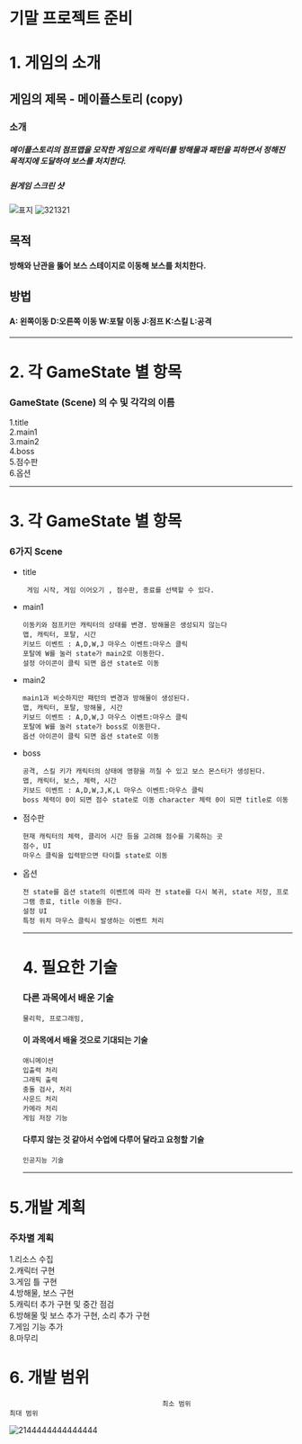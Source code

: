 기말 프로젝트 준비
======================

# 1. 게임의 소개
## 게임의 제목 - 메이플스토리 (copy)
### 소개
##### 메이플스토리의 점프맵을 모작한 게임으로 캐릭터를 방해물과 패턴을 피하면서 정해진 목적지에 도달하여 보스를 처치한다. 
##### 원게임 스크린 샷 
![표지](https://user-images.githubusercontent.com/56509168/94243092-ea815600-ff51-11ea-9210-fb90bee8b079.PNG)
![321321](https://user-images.githubusercontent.com/56509168/94242726-70e96800-ff51-11ea-9cf7-58d7b5b44859.PNG) 


## 목적
#### 방해와 난관을 뚫어 보스 스테이지로 이동해 보스를 처치한다.

## 방법 
#### A: 왼쪽이동 D:오른쪽 이동 W:포탈 이동  J:점프 K:스킬 L:공격

****
# 2. 각 GameState 별 항목
### GameState (Scene) 의 수 및 각각의 이름
 1.title   
 2.main1   
 3.main2   
 4.boss   
 5.점수판   
 6.옵션   
****
# 3. 각 GameState 별 항목
### 6가지 Scene
* title
   ```
    게임 시작, 게임 이어오기 , 점수판, 종료를 선택할 수 있다.
    ```
 * main1
    ```
    이동키와 점프키만 캐릭터의 상태를 변경. 방해물은 생성되지 않는다
    맵, 캐릭터, 포탈, 시간
    키보드 이벤트 : A,D,W,J 마우스 이벤트:마우스 클릭
    포탈에 W를 눌러 state가 main2로 이동한다.
    설정 아이콘이 클릭 되면 옵션 state로 이동
    ```
    
  * main2
    ```
    main1과 비슷하지만 패턴의 변경과 방해물이 생성된다.
    맵, 캐릭터, 포탈, 방해물, 시간
    키보드 이벤트 : A,D,W,J 마우스 이벤트:마우스 클릭
    포탈에 W를 눌러 state가 boss로 이동한다.
    옵션 아이콘이 클릭 되면 옵션 state로 이동
    ```
    
  * boss
    ```
    공격, 스킬 키가 캐릭터의 상태에 영향을 끼칠 수 있고 보스 몬스터가 생성된다.
    맵, 캐릭터, 보스, 체력, 시간
    키보드 이벤트 : A,D,W,J,K,L 마우스 이벤트:마우스 클릭
    boss 체력이 0이 되면 점수 state로 이동 character 체력 0이 되면 title로 이동
    ```
  * 점수판
    ```
    현재 캐릭터의 체력, 클리어 시간 등을 고려해 점수를 기록하는 곳
    점수, UI
    마우스 클릭을 입력받으면 타이틀 state로 이동
    ```
  * 옵션
    ```
    전 state를 옵션 state의 이벤트에 따라 전 state를 다시 복귀, state 저장, 프로그램 종료, title 이동을 한다.
    설정 UI
    특정 위치 마우스 클릭시 발생하는 이벤트 처리
    ```
    ****
    # 4. 필요한 기술
    ### 다른 과목에서 배운 기술
     ```
     물리학, 프로그래밍, 
     ```
    #### 이 과목에서 배울 것으로 기대되는 기술
     ```
     애니메이션
     입출력 처리
     그래픽 출력
     충돌 검사, 처리
     사운드 처리
     카메라 처리
     게임 저장 기능
     ```
    #### 다루지 않는 것 같아서 수업에 다루어 달라고 요청할 기술
     ```
     인공지능 기술
     ```
     
     ****
# 5.개발 계획
   ### 주차별 계획
 1.리소스 수집   
 2.캐릭터 구현  
 3.게임 틀 구현  
 4.방해물, 보스 구현  
 5.캐릭터 추가 구현 및 중간 점검  
 6.방해물 및 보스 추가 구현, 소리 추가 구현  
 7.게임 기능 추가  
 8.마무리  

# 6. 개발 범위
                                          최소 범위                                                                  최대 범위   
![2144444444444444](https://user-images.githubusercontent.com/56509168/95658669-22de8200-0b57-11eb-8ed5-72d7d87c813f.PNG)

    
